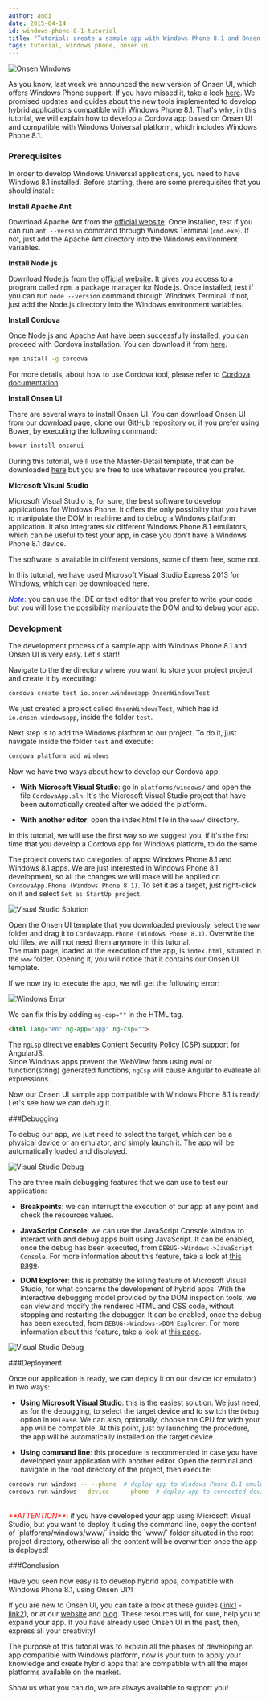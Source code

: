 ```yaml
---
author: andi
date: 2015-04-14
id: windows-phone-8-1-tutorial
title: "Tutorial: create a sample app with Windows Phone 8.1 and Onsen UI"
tags: tutorial, windows phone, onsen ui
---
```


![Onsen Windows](/blog/content/images/2015/Apr/onsen_windows.png)

As you know, last week we announced the new version of Onsen UI, which offers Windows Phone support. If you have missed it, take a look [here](http://onsen.io/blog/onsen-ui-supports-windows-phone/). We promised updates and guides about the new tools implemented to develop hybrid applications compatible with Windows Phone 8.1. That's why, in this tutorial, we will explain how to develop a Cordova app based on Onsen UI and compatible with Windows Universal platform, which includes Windows Phone 8.1.

<!-- more -->

### Prerequisites

In order to develop Windows Universal applications, you need to have Windows 8.1 installed.
Before starting, there are some prerequisites that you should install:

**Install Apache Ant**

Download Apache Ant from the [official website](https://ant.apache.org/bindownload.cgi). Once installed, test if you can run `ant --version` command through Windows Terminal (`cmd.exe`). If not, just add the Apache Ant directory into the Windows environment variables.

**Install Node.js**

Download Node.js from the [official website](https://nodejs.org/download/). It gives you access to a program called `npm`, a package manager for Node.js. Once installed, test if you can run `node --version` command through Windows Terminal. If not, just add the Node.js directory into the Windows environment variables.

**Install Cordova**

Once Node.js and Apache Ant have been successfully installed, you can proceed with Cordova installation. You can download it from [here](https://nodejs.org/). 

```bash
npm install -g cordova
```

For more details, about how to use Cordova tool, please refer to [Cordova documentation](https://cordova.apache.org/docs/en/edge/index.html).

**Install Onsen UI**

There are several ways to install Onsen UI. You can download Onsen UI from our [download page](http://onsen.io/download.html), clone our [GitHub repository](https://github.com/OnsenUI/OnsenUI) or, if you prefer using Bower, by executing the following command:

```bash
bower install onsenui
```

During this tutorial, we'll use the Master-Detail template, that can be downloaded [here](http://onsen.io/OnsenUI/project_templates/onsen_master_detail.zip) but you are free to use whatever resource you prefer.

**Microsoft Visual Studio**

Microsoft Visual Studio is, for sure, the best software to develop applications for Windows Phone. It offers the only possibility that you have to manipulate the DOM in realtime and to debug a Windows platform application. It also integrates six different Windows Phone 8.1 emulators, which can be useful to test your app, in case you don't have a Windows Phone 8.1 device.

The software is available in different versions, some of them free, some not.

In this tutorial, we have used Microsoft Visual Studio Express 2013 for Windows, which can be downloaded [here](http://go.microsoft.com/?linkid=9832256).

<i style="color: blue">Note</i>: you can use the IDE or text editor that you prefer to write your code but you will lose the possibility manipulate the DOM and to debug your app.


### Development

The development process of a sample app with Windows Phone 8.1 and Onsen UI is very easy. Let's start!

Navigate to the the directory where you want to store your project project and create it by executing:

```bash
cordova create test io.onsen.windowsapp OnsenWindowsTest
```

We just created a project called `OnsenWindowsTest`, which has id `io.onsen.windowsapp`, inside the folder `test`.

Next step is to add the Windows platform to our project. To do it, just navigate inside the folder `test` and execute:

```bash
cordova platform add windows
```

Now we have two ways about how to develop our Cordova app:

* **With Microsoft Visual Studio**: go in `platforms/windows/` and open the file `CordovaApp.sln`. It's the Microsoft Visual Studio project that have been automatically created after we added the platform.

* **With another editor**: open the index.html file in the `www/` directory.

In this tutorial, we will use the first way so we suggest you, if it's the first time that you develop a Cordova app for Windows platform, to do the same.

The project covers two categories of apps: Windows Phone 8.1 and Windows 8.1 apps. We are just interested in Windows Phone 8.1 development, so all the changes we will make will be applied on `CordovaApp.Phone (Windows Phone 8.1)`. To set it as a target, just right-click on it and select `Set as StartUp project`.

![Visual Studio Solution](/blog/content/images/2015/Apr/vs_solution.png)

Open the Onsen UI template that you downloaded previously, select the `www` folder and drag it to `CordovaApp.Phone (Windows Phone 8.1)`. Overwrite the old files, we will not need them anymore in this tutorial.
<br>
The main page, loaded at the execution of the app, is `index.html`, situated in the `www` folder. Opening it, you will notice that it contains our Onsen UI template.

If we now try to execute the app, we will get the following error:

![Windows Error](/blog/content/images/2015/Apr/windows_error.png)

We can fix this by adding `ng-csp=""` in the HTML tag.

```html
<html lang="en" ng-app="app" ng-csp="">
``` 

The `ngCsp` directive enables [Content Security Policy (CSP)](https://developer.mozilla.org/en-US/docs/Web/Security/CSP) support for AngularJS.
<br>
Since Windows apps prevent the WebView from using eval or function(string) generated functions, `ngCsp` will cause Angular to evaluate all expressions.

Now our Onsen UI sample app compatible with Windows Phone 8.1 is ready! Let's see how we can debug it.

###Debugging

To debug our app, we just need to select the target, which can be a physical device or an emulator, and simply launch it. The app will be automatically loaded and displayed.

![Visual Studio Debug](/blog/content/images/2015/Apr/vs_debug.png)

The are three main debugging features that we can use to test our application:

* **Breakpoints**: we can interrupt the execution of our app at any point and check the resources values.

* **JavaScript Console**: we can use the JavaScript Console window to interact with and debug apps built using JavaScript. It can be enabled, once the debug has been executed, from `DEBUG->Windows->JavaScript Console`. For more information about this feature, take a look at [this page](https://msdn.microsoft.com/en-us/library/windows/apps/dn688631.aspx).

* **DOM Explorer**: this is probably the killing feature of Microsoft Visual Studio, for what concerns the development of hybrid apps. With the interactive debugging model provided by the DOM inspection tools, we can view and modify the rendered HTML and CSS code, without stopping and restarting the debugger. It can be enabled, once the debug has been executed, from `DEBUG->Windows->DOM Explorer`. For more information about this feature, take a look at [this page](https://msdn.microsoft.com/en-us/library/windows/apps/hh441474.aspx).

![Visual Studio Debug](/blog/content/images/2015/Apr/vs_debug2.png)

###Deployment

Once our application is ready, we can deploy it on our device (or emulator) in two ways:

* **Using Microsoft Visual Studio**: this is the easiest solution. We just need, as for the debugging, to select the target device and to switch the `Debug` option in `Release`. We can also, optionally, choose the CPU for wich your app will be compatible. At this point, just by launching the procedure, the app will be automatically installed on the target device.

* **Using command line**: this procedure is recommended in case you have developed your application with another editor. Open the terminal and navigate in the root directory of the project, then execute: 

```bash
cordova run windows -- --phone  # deploy app to Windows Phone 8.1 emulator
cordova run windows --device -- --phone  # deploy app to connected device
```

<br>
<i style="color: red">**ATTENTION**</i>: if you have developed your app using Microsoft Visual Studio, but you want to deploy it using the command line, copy the content of `platforms/windows/www/` inside the `www/` folder situated in the root project directory, otherwise all the content will be overwritten once the app is deployed!

###Conclusion

Have you seen how easy is to develop hybrid apps, compatible with Windows Phone 8.1, using Onsen UI?!

If you are new to Onsen UI, you can take a look at these guides ([link1](http://onsen.io/blog/developing-hybrid-mobile-apps-with-onsen-ui/) - [link2](http://onsen.io/blog/onsen-ui-google-maps-javascript-api-v3-angularjs-sample-application/)), or at our [website](http://onsen.io/) and [blog](http://onsen.io/blog/). These resources will, for sure, help you to expand your app. If you have already used Onsen UI in the past, then, express all your creativity!

The purpose of this tutorial was to explain all the phases of developing an app compatible with Windows platform, now is your turn to apply your knowledge and create hybrid apps that are compatible with all the major platforms available on the market.

Show us what you can do, we are always available to support you!
